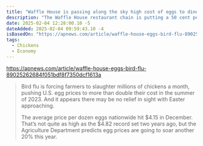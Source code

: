 ```yaml
---
title: "Waffle House is passing along the sky high cost of eggs to diners with a 50 cent surcharge"
description: "The Waffle House restaurant chain is putting a 50 cent per egg surcharge in place due to the biggest bird flu outbreak in a decade."
date: 2025-02-04 12:28:00.10 -5
dateAdded: 2025-02-04 09:59:43.10 -4
isBasedOn: "https://apnews.com/article/waffle-house-eggs-bird-flu-89025262684f051bdf8f7350dcf1613a"
tags:
  - Chickens
  - Economy
---
```


https://apnews.com/article/waffle-house-eggs-bird-flu-89025262684f051bdf8f7350dcf1613a

> Bird flu is forcing farmers to slaughter millions of chickens a month, pushing U.S. egg prices to more than double their cost in the summer of 2023. And it appears there may be no relief in sight with Easter approaching.
>
> The average price per dozen eggs nationwide hit $4.15 in December. That’s not quite as high as the $4.82 record set two years ago, but the Agriculture Department predicts egg prices are going to soar another 20% this year.
